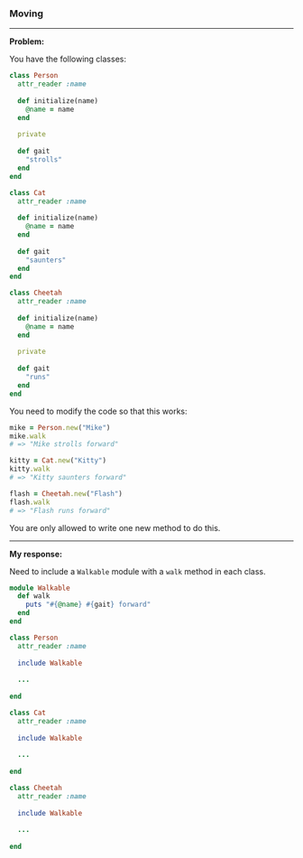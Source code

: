 ### Moving

---

**Problem:**  

You have the following classes:

```ruby
class Person
  attr_reader :name
  
  def initialize(name)
    @name = name
  end
  
  private
  
  def gait
    "strolls"
  end
end

class Cat
  attr_reader :name
  
  def initialize(name)
    @name = name
  end
  
  def gait
    "saunters"
  end
end

class Cheetah
  attr_reader :name
  
  def initialize(name)
    @name = name
  end
  
  private
  
  def gait
    "runs"
  end
end
```

You need to modify the code so that this works:

```ruby
mike = Person.new("Mike")
mike.walk
# => "Mike strolls forward"

kitty = Cat.new("Kitty")
kitty.walk
# => "Kitty saunters forward"

flash = Cheetah.new("Flash")
flash.walk
# => "Flash runs forward"
```

You are only allowed to write one new method to do this.

---

**My response:**  

Need to include a `Walkable` module with a `walk` method in each class.

```ruby
module Walkable
  def walk
  	puts "#{@name} #{gait} forward"
  end
end

class Person
  attr_reader :name
  
  include Walkable
  
  ...
    
end

class Cat
  attr_reader :name
  
  include Walkable
  
  ...
    
end

class Cheetah
  attr_reader :name
  
  include Walkable
  
  ...
    
end  
```

